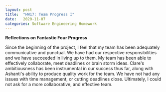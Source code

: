 ```yaml
---
layout: post
title:  "HW17: Team Progress I"
date:   2020-11-07
categories: Software Engineering Homework
---
```


**Reflections on Fantastic Four Progress**

Since the beginning of the project, I feel that my team has been adequately communicative and punctual. We have had our respective responsibilities and we have succeeded in living up to them. My team has been able to effectively collaborate, meet deadlines or brain storm ideas. Clare's ambitiousness has been instrumental in our success thus far, along with Ashanti's ability to produce quality work for the team. We have not had any issues with time management, or cutting deadlines close. Ultimately, I could not ask for a more collaborative, and effective team.   
